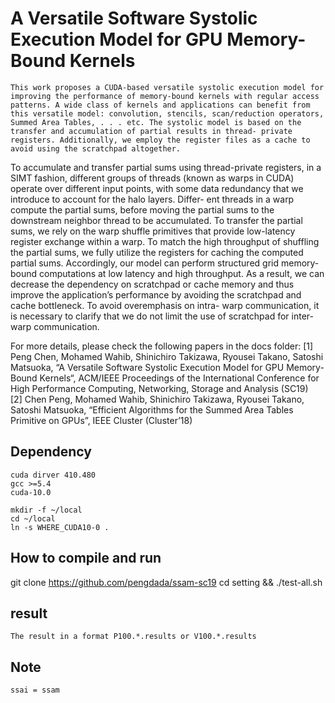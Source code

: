 # A Versatile Software Systolic Execution Model for GPU Memory-Bound Kernels
    This work proposes a CUDA-based versatile systolic execution model for improving the performance of memory-bound kernels with regular access patterns. A wide class of kernels and applications can benefit from this versatile model: convolution, stencils, scan/reduction operators, Summed Area Tables, . . . etc. The systolic model is based on the transfer and accumulation of partial results in thread- private registers. Additionally, we employ the register files as a cache to avoid using the scratchpad altogether. 
To accumulate and transfer partial sums using thread-private registers, in a SIMT fashion, different groups of threads (known as warps in CUDA) operate over different input points, with some data redundancy that we introduce to account for the halo layers. Differ- ent threads in a warp compute the partial sums, before moving the partial sums to the downstream neighbor thread to be accumulated. To transfer the partial sums, we rely on the warp shuffle primitives that provide low-latency register exchange within a warp. 
To match the high throughput of shuffling the partial sums, we fully utilize the registers for caching the computed partial sums. Accordingly, our model can perform structured grid memory-bound computations at low latency and high throughput. As a result, we can decrease the dependency on scratchpad or cache memory and thus improve the application’s performance by avoiding the scratchpad and cache bottleneck. To avoid overemphasis on intra- warp communication, it is necessary to clarify that we do not limit the use of scratchpad for inter-warp communication. 

For more details, please check the following papers in the docs folder:
[1] Peng Chen, Mohamed Wahib, Shinichiro Takizawa, Ryousei Takano, Satoshi Matsuoka, “A Versatile Software Systolic Execution Model for GPU Memory-Bound Kernels“, ACM/IEEE Proceedings of the International Conference for High Performance Computing, Networking, Storage and Analysis (SC19)  
[2] Chen Peng, Mohamed Wahib, Shinichiro Takizawa, Ryousei Takano, Satoshi Matsuoka, “Efficient Algorithms for the Summed Area Tables Primitive on GPUs”, IEEE Cluster (Cluster’18) 
 

## Dependency

    cuda dirver 410.480
    gcc >=5.4
    cuda-10.0

    mkdir -f ~/local
    cd ~/local
    ln -s WHERE_CUDA10-0 .


## How to compile and run

   git clone https://github.com/pengdada/ssam-sc19 
   cd setting && ./test-all.sh


## result

    The result in a format P100.*.results or V100.*.results

## Note
    ssai = ssam
